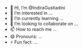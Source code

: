 - 👋 Hi, I’m @IndiraGustiadini
- 👀 I’m interested in ...
- 🌱 I’m currently learning ...
- 💞️ I’m looking to collaborate on ...
- 📫 How to reach me ...
- 😄 Pronouns: ...
- ⚡ Fun fact: ...

<!---
IndiraGustiadini/IndiraGustiadini is a ✨ special ✨ repository because its `README.md` (this file) appears on your GitHub profile.
You can click the Preview link to take a look at your changes.
--->
